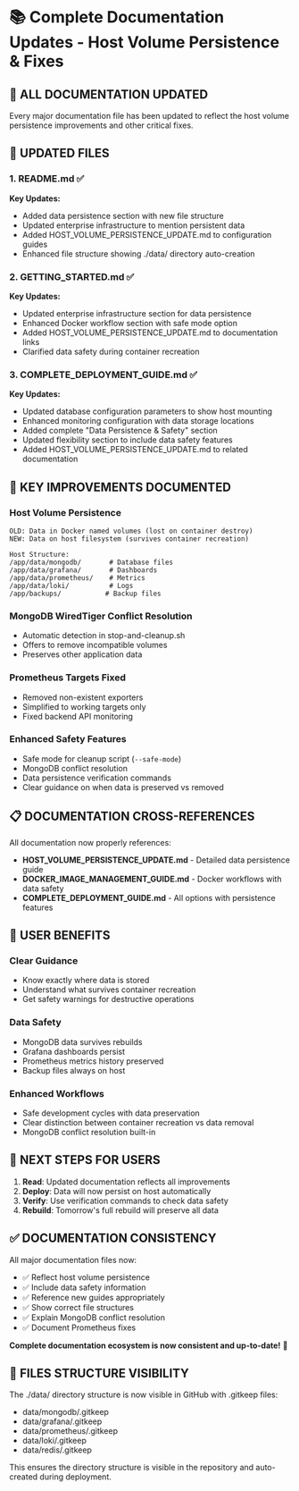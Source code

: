 # 📚 Complete Documentation Updates - Host Volume Persistence & Fixes

## 🎯 **ALL DOCUMENTATION UPDATED**

Every major documentation file has been updated to reflect the host volume persistence improvements and other critical fixes.

## 📄 **UPDATED FILES**

### **1. README.md** ✅
**Key Updates:**
- Added data persistence section with new file structure
- Updated enterprise infrastructure to mention persistent data
- Added HOST_VOLUME_PERSISTENCE_UPDATE.md to configuration guides
- Enhanced file structure showing ./data/ directory auto-creation

### **2. GETTING_STARTED.md** ✅  
**Key Updates:**
- Updated enterprise infrastructure section for data persistence
- Enhanced Docker workflow section with safe mode option
- Added HOST_VOLUME_PERSISTENCE_UPDATE.md to documentation links
- Clarified data safety during container recreation

### **3. COMPLETE_DEPLOYMENT_GUIDE.md** ✅
**Key Updates:**
- Updated database configuration parameters to show host mounting
- Enhanced monitoring configuration with data storage locations
- Added complete "Data Persistence & Safety" section
- Updated flexibility section to include data safety features
- Added HOST_VOLUME_PERSISTENCE_UPDATE.md to related documentation

## 🔧 **KEY IMPROVEMENTS DOCUMENTED**

### **Host Volume Persistence**
```
OLD: Data in Docker named volumes (lost on container destroy)
NEW: Data on host filesystem (survives container recreation)

Host Structure:
/app/data/mongodb/       # Database files
/app/data/grafana/       # Dashboards  
/app/data/prometheus/    # Metrics
/app/data/loki/          # Logs
/app/backups/           # Backup files
```

### **MongoDB WiredTiger Conflict Resolution**
- Automatic detection in stop-and-cleanup.sh
- Offers to remove incompatible volumes
- Preserves other application data

### **Prometheus Targets Fixed**
- Removed non-existent exporters
- Simplified to working targets only
- Fixed backend API monitoring

### **Enhanced Safety Features**
- Safe mode for cleanup script (`--safe-mode`)
- MongoDB conflict resolution
- Data persistence verification commands
- Clear guidance on when data is preserved vs removed

## 📋 **DOCUMENTATION CROSS-REFERENCES**

All documentation now properly references:
- **HOST_VOLUME_PERSISTENCE_UPDATE.md** - Detailed data persistence guide
- **DOCKER_IMAGE_MANAGEMENT_GUIDE.md** - Docker workflows with data safety
- **COMPLETE_DEPLOYMENT_GUIDE.md** - All options with persistence features

## 🎯 **USER BENEFITS**

### **Clear Guidance**
- Know exactly where data is stored
- Understand what survives container recreation
- Get safety warnings for destructive operations

### **Data Safety**
- MongoDB data survives rebuilds
- Grafana dashboards persist
- Prometheus metrics history preserved
- Backup files always on host

### **Enhanced Workflows**
- Safe development cycles with data preservation
- Clear distinction between container recreation vs data removal
- MongoDB conflict resolution built-in

## 🚀 **NEXT STEPS FOR USERS**

1. **Read**: Updated documentation reflects all improvements
2. **Deploy**: Data will now persist on host automatically
3. **Verify**: Use verification commands to check data safety
4. **Rebuild**: Tomorrow's full rebuild will preserve all data

## ✅ **DOCUMENTATION CONSISTENCY**

All major documentation files now:
- ✅ Reflect host volume persistence
- ✅ Include data safety information
- ✅ Reference new guides appropriately
- ✅ Show correct file structures
- ✅ Explain MongoDB conflict resolution
- ✅ Document Prometheus fixes

**Complete documentation ecosystem is now consistent and up-to-date!** 🎉

## 📝 **FILES STRUCTURE VISIBILITY**

The ./data/ directory structure is now visible in GitHub with .gitkeep files:
- data/mongodb/.gitkeep
- data/grafana/.gitkeep  
- data/prometheus/.gitkeep
- data/loki/.gitkeep
- data/redis/.gitkeep

This ensures the directory structure is visible in the repository and auto-created during deployment.